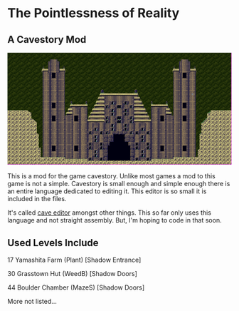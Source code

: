 # The Pointlessness of Reality


## A Cavestory Mod
![Message me if you want to help.](17203779_1255465041197133_1462668901_n.png)


This is a mod for the game cavestory. Unlike most games a mod to this game is not a simple. Cavestory is small enough and simple enough there is an entire language dedicated to editing it. This editor is so small it is included in the files. 

It's called  [cave editor](http://www.cavestory.org/download/editors.php) amongst other things. This so far only uses this language and not straight assembly. But, I'm hoping to code in that soon.  



## Used Levels Include

17 Yamashita Farm (Plant) [Shadow Entrance]

30 Grasstown Hut (WeedB) [Shadow Doors]

44 Boulder Chamber (MazeS) [Shadow Doors]

More not listed...
